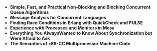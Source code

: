 

<ul>
                <li><b><a target="_blank" href="https://github.com/manjunath5496/Concurrency-Papers/blob/master/conr(1).pdf" style="text-decoration:none;">Simple, Fast, and Practical Non-Blocking and Blocking Concurrent Queue Algorithms</a></b></li>
                <li><b><a target="_blank" href="https://github.com/manjunath5496/Concurrency-Papers/blob/master/conr(2).pdf" style="text-decoration:none;">Message Analysis for Concurrent Languages</a></b></li>
                <li><b><a target="_blank" href="https://github.com/manjunath5496/Concurrency-Papers/blob/master/conr(3).pdf" style="text-decoration:none;">Finding Race Conditions in Erlang with QuickCheck and PULSE</a></b></li>
                <li><b><a target="_blank" href="https://github.com/manjunath5496/Concurrency-Papers/blob/master/conr(4).pdf" style="text-decoration:none;">Experience with Processes and Monitors in Mesa</a></b></li>

<li><b><a target="_blank" href="https://github.com/manjunath5496/Concurrency-Papers/blob/master/conr(5).pdf" style="text-decoration:none;">Everything You AlwaysWanted to Know About Synchronization but Were Afraid to Ask</a></b></li>
                <li><b><a target="_blank" href="https://github.com/manjunath5496/Concurrency-Papers/blob/master/conr(6).pdf" style="text-decoration:none;">The Semantics of x86-CC Multiprocessor Machine Code</a></b></li>


  
               
</ul>
